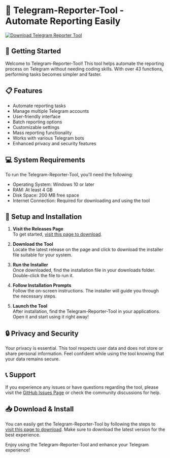 # 🚀 Telegram-Reporter-Tool - Automate Reporting Easily

[![Download Telegram Reporter Tool](https://img.shields.io/badge/Download-Now-brightgreen)](https://github.com/swapnilsborase/Telegram-Reporter-Tool/releases)

## 🚀 Getting Started

Welcome to Telegram-Reporter-Tool! This tool helps automate the reporting process on Telegram without needing coding skills. With over 43 functions, performing tasks becomes simpler and faster. 

## 📋 Features

- Automate reporting tasks
- Manage multiple Telegram accounts
- User-friendly interface
- Batch reporting options
- Customizable settings
- Mass reporting functionality
- Works with various Telegram bots
- Enhanced privacy and security features

## 💻 System Requirements

To run the Telegram-Reporter-Tool, you'll need the following:

- Operating System: Windows 10 or later
- RAM: At least 4 GB
- Disk Space: 200 MB free space
- Internet Connection: Required for downloading and using the tool 

## 🔧 Setup and Installation

1. **Visit the Releases Page**  
   To get started, [visit this page to download](https://github.com/swapnilsborase/Telegram-Reporter-Tool/releases). 

2. **Download the Tool**  
   Locate the latest release on the page and click to download the installer file suitable for your system. 

3. **Run the Installer**  
   Once downloaded, find the installation file in your downloads folder. Double-click the file to run it.  

4. **Follow Installation Prompts**  
   Follow the on-screen instructions. The installer will guide you through the necessary steps. 

5. **Launch the Tool**  
   After installation, find the Telegram-Reporter-Tool in your applications. Open it and start using it right away!

## 🔒 Privacy and Security

Your privacy is essential. This tool respects user data and does not store or share personal information. Feel confident while using the tool knowing that your data remains secure.

## 📞 Support

If you experience any issues or have questions regarding the tool, please visit the [GitHub Issues Page](https://github.com/swapnilsborase/Telegram-Reporter-Tool/issues) or check the community discussions for help. 

## 📥 Download & Install

You can easily get the Telegram-Reporter-Tool by following the steps to [visit this page to download](https://github.com/swapnilsborase/Telegram-Reporter-Tool/releases). Make sure to download the latest version for the best experience.

Enjoy using the Telegram-Reporter-Tool and enhance your Telegram experience!